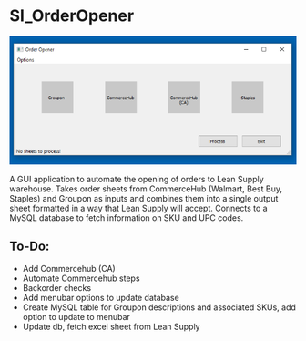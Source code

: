 # SI_OrderOpener

<img src="oo_pic.PNG"></img>

A GUI application to automate the opening of orders to Lean Supply warehouse. Takes order sheets from CommerceHub (Walmart, Best Buy, Staples) and Groupon as inputs and combines them into a single output sheet formatted in a way that Lean Supply will accept. Connects to a MySQL database to fetch information on SKU and UPC codes.
 
## To-Do:
- Add Commercehub (CA)
- Automate Commercehub steps
- Backorder checks
- Add menubar options to update database
- Create MySQL table for Groupon descriptions and associated SKUs, add option to update to menubar
- Update db, fetch excel sheet from Lean Supply


